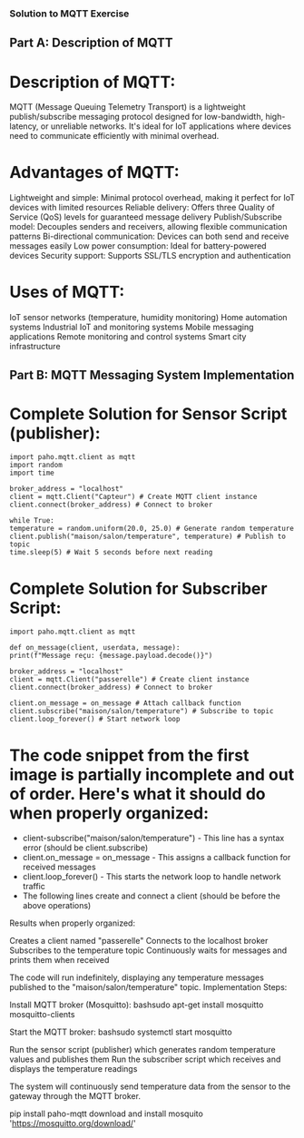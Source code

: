 ### Solution to MQTT Exercise

## Part A: Description of MQTT

# Description of MQTT:

MQTT (Message Queuing Telemetry Transport) is a lightweight publish/subscribe messaging protocol designed for low-bandwidth, high-latency, or unreliable networks. It's ideal for IoT applications where devices need to communicate efficiently with minimal overhead.

# Advantages of MQTT:

Lightweight and simple: Minimal protocol overhead, making it perfect for IoT devices with limited resources
Reliable delivery: Offers three Quality of Service (QoS) levels for guaranteed message delivery
Publish/Subscribe model: Decouples senders and receivers, allowing flexible communication patterns
Bi-directional communication: Devices can both send and receive messages easily
Low power consumption: Ideal for battery-powered devices
Security support: Supports SSL/TLS encryption and authentication

# Uses of MQTT:

IoT sensor networks (temperature, humidity monitoring)
Home automation systems
Industrial IoT and monitoring systems
Mobile messaging applications
Remote monitoring and control systems
Smart city infrastructure

## Part B: MQTT Messaging System Implementation

# Complete Solution for Sensor Script (publisher):

```
import paho.mqtt.client as mqtt
import random
import time

broker_address = "localhost"
client = mqtt.Client("Capteur") # Create MQTT client instance
client.connect(broker_address) # Connect to broker

while True:
temperature = random.uniform(20.0, 25.0) # Generate random temperature
client.publish("maison/salon/temperature", temperature) # Publish to topic
time.sleep(5) # Wait 5 seconds before next reading
```

# Complete Solution for Subscriber Script:

```
import paho.mqtt.client as mqtt

def on_message(client, userdata, message):
print(f"Message reçu: {message.payload.decode()}")

broker_address = "localhost"
client = mqtt.Client("passerelle") # Create client instance
client.connect(broker_address) # Connect to broker

client.on_message = on_message # Attach callback function
client.subscribe("maison/salon/temperature") # Subscribe to topic
client.loop_forever() # Start network loop
```

# The code snippet from the first image is partially incomplete and out of order. Here's what it should do when properly organized:

- client-subscribe("maison/salon/temperature") - This line has a syntax error (should be client.subscribe)
- client.on_message = on_message - This assigns a callback function for received messages
- client.loop_forever() - This starts the network loop to handle network traffic
- The following lines create and connect a client (should be before the above operations)

Results when properly organized:

Creates a client named "passerelle"
Connects to the localhost broker
Subscribes to the temperature topic
Continuously waits for messages and prints them when received

The code will run indefinitely, displaying any temperature messages published to the "maison/salon/temperature" topic.
Implementation Steps:

Install MQTT broker (Mosquitto):
bashsudo apt-get install mosquitto mosquitto-clients

Start the MQTT broker:
bashsudo systemctl start mosquitto

Run the sensor script (publisher) which generates random temperature values and publishes them
Run the subscriber script which receives and displays the temperature readings

The system will continuously send temperature data from the sensor to the gateway through the MQTT broker.

pip install paho-mqtt
download and install mosquito 'https://mosquitto.org/download/'
